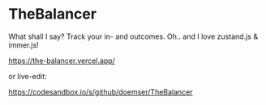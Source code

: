# TheBalancer
What shall I say? Track your in- and outcomes. Oh.. and I love zustand.js & immer.js!

https://the-balancer.vercel.app/

or live-edit:

https://codesandbox.io/s/github/doemser/TheBalancer
